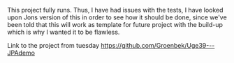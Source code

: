 This project fully runs. Thus, I have had issues with the tests, I have looked upon Jons version of this in order to see how it should be done, since we've been told that this will work as template for future project with the build-up which is why I wanted it to be flawless.

Link to the project from tuesday
https://github.com/Groenbek/Uge39---JPAdemo

